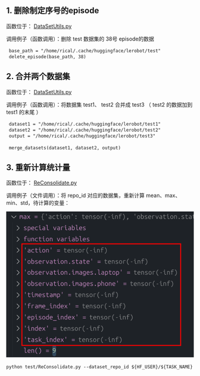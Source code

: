 ## 1. 删除制定序号的episode

函数位于： [DataSetUtils.py](../test/DataSetUtils.py) 

调用例子（函数调用）：删除 test 数据集的 38号 episode的数据

```
 base_path = "/home/rical/.cache/huggingface/lerobot/test"
 delete_episode(base_path, 38)
```

## 2. 合并两个数据集

函数位于： [DataSetUtils.py](../test/DataSetUtils.py) 

调用例子（函数调用）：将数据集 test1、 test2 合并成 test3 （ test2 的数据加到 test1 的末尾 ）

```
 dataset1 = "/home/rical/.cache/huggingface/lerobot/test1"
 dataset2 = "/home/rical/.cache/huggingface/lerobot/test2"
 output = "/home/rical/.cache/huggingface/lerobot/test3"
 
 merge_datasets(dataset1, dataset2, output)
```

## 3. 重新计算统计量

函数位于： [ReConsolidate.py](../test/ReConsolidate.py) 

调用例子（文件调用）：将 repo_id 对应的数据集，重新计算 mean、max、min、std，待计算的变量：

![image-20250226110411615](assets/image-20250226110411615.png)

```
python test/ReConsolidate.py --dataset_repo_id ${HF_USER}/${TASK_NAME}
```

